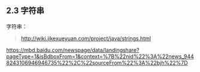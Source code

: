 ## 2.3 字符串


字符串：  
> http://wiki.jikexueyuan.com/project/java/strings.html


https://mbd.baidu.com/newspage/data/landingshare?pageType=1&isBdboxFrom=1&context=%7B%22nid%22%3A%22news_9448243106946946735%22%2C%22sourceFrom%22%3A%22bjh%22%7D